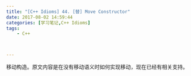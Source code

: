 ```yaml
---
title: "[C++ Idioms] 44. [替] Move Constructor"
date: 2017-08-02 14:59:44
categories: [学习笔记,C++ Idioms]
tags:
    - C++



---
```

移动构造。<!--more-->原文内容是在没有移动语义时如何实现移动，现在已经有相关支持。  